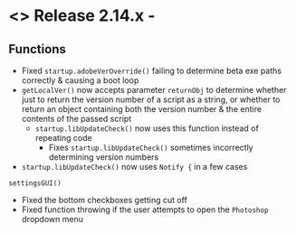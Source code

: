 # <> Release 2.14.x - 

## Functions
- Fixed `startup.adobeVerOverride()` failing to determine beta exe paths correctly & causing a boot loop
- `getLocalVer()` now accepts parameter `returnObj` to determine whether just to return the version number of a script as a string, or whether to return an object containing both the version number & the entire contents of the passed script
    - `startup.libUpdateCheck()` now uses this function instead of repeating code
        - Fixes `startup.libUpdateCheck()` sometimes incorrectly determining version numbers
- `startup.libUpdateCheck()` now uses `Notify {` in a few cases

`settingsGUI()`
- Fixed the bottom checkboxes getting cut off
- Fixed function throwing if the user attempts to open the `Photoshop` dropdown menu